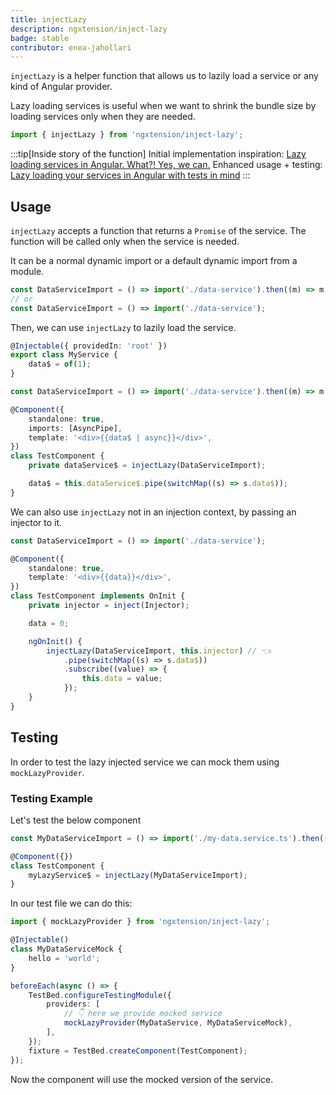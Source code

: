 ```yaml
---
title: injectLazy
description: ngxtension/inject-lazy
badge: stable
contributor: enea-jahollari
---
```


`injectLazy` is a helper function that allows us to lazily load a service or any kind of Angular provider.

Lazy loading services is useful when we want to shrink the bundle size by loading services only when they are needed.

```ts
import { injectLazy } from 'ngxtension/inject-lazy';
```

:::tip[Inside story of the function]
Initial implementation inspiration: [Lazy loading services in Angular. What?! Yes, we can.](https://itnext.io/lazy-loading-services-in-angular-what-yes-we-can-cfbaf586d54e)
Enhanced usage + testing: [Lazy loading your services in Angular with tests in mind](https://riegler.fr/blog/2023-09-30-lazy-loading-mockable)
:::

## Usage

`injectLazy` accepts a function that returns a `Promise` of the service. The function will be called only when the service is needed.

It can be a normal dynamic import or a default dynamic import from a module.

```ts
const DataServiceImport = () => import('./data-service').then((m) => m.MyService);
// or
const DataServiceImport = () => import('./data-service');
```

Then, we can use `injectLazy` to lazily load the service.

```ts data.service.ts
@Injectable({ providedIn: 'root' })
export class MyService {
	data$ = of(1);
}
```

```ts test.component.ts
const DataServiceImport = () => import('./data-service').then((m) => m.MyService);

@Component({
	standalone: true,
	imports: [AsyncPipe],
	template: '<div>{{data$ | async}}</div>',
})
class TestComponent {
	private dataService$ = injectLazy(DataServiceImport);

	data$ = this.dataService$.pipe(switchMap((s) => s.data$));
}
```

We can also use `injectLazy` not in an injection context, by passing an injector to it.

```ts test.component.ts
const DataServiceImport = () => import('./data-service');

@Component({
	standalone: true,
	template: '<div>{{data}}</div>',
})
class TestComponent implements OnInit {
	private injector = inject(Injector);

	data = 0;

	ngOnInit() {
		injectLazy(DataServiceImport, this.injector) // 👈
			.pipe(switchMap((s) => s.data$))
			.subscribe((value) => {
				this.data = value;
			});
	}
}
```

## Testing

In order to test the lazy injected service we can mock them using `mockLazyProvider`.

### Testing Example

Let's test the below component

```ts
const MyDataServiceImport = () => import('./my-data.service.ts').then((x) => x.MyDataService);

@Component({})
class TestComponent {
	myLazyService$ = injectLazy(MyDataServiceImport);
}
```

In our test file we can do this:

```ts
import { mockLazyProvider } from 'ngxtension/inject-lazy';

@Injectable()
class MyDataServiceMock {
	hello = 'world';
}

beforeEach(async () => {
	TestBed.configureTestingModule({
		providers: [
			// 👇 here we provide mocked service
			mockLazyProvider(MyDataService, MyDataServiceMock),
		],
	});
	fixture = TestBed.createComponent(TestComponent);
});
```

Now the component will use the mocked version of the service.
